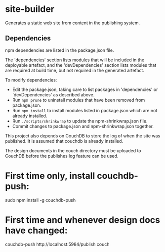 # site-builder

Generates a static web site from content in the publishing system.

## Dependencies

npm dependencies are listed in the package.json file.

The 'dependencies' section lists modules that will be included in the
deployable artefact, and the 'devDependencies' section lists modules that
are required at build time, but not required in the generated artefact.

To modify dependencies:

* Edit the package.json, taking care to list packages in 'dependencies'
  or 'devDependencies' as described above.
* Run `npm prune`  to uninstall modules that have been removed from
  package.json.
* Run `npm install` to install modules listed in package.json which are
  not already installed.
* Run `./scripts/shrinkwrap` to update the npm-shrinkwrap.json file.
* Commit changes to package.json and npm-shrinkwrap.json together.

This project also depends on CouchDB to store the log of when the site
was published. It is assumed that couchdb is already installed.

The design documents in the couch directory must be uploaded to CouchDB
before the publishes log feature can be used.

# First time only, install couchdb-push:
sudo npm install -g couchdb-push
# First time and whenever design docs have changed:
couchdb-push http://localhost:5984/publish couch
